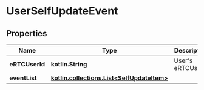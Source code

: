 
# UserSelfUpdateEvent

## Properties
Name | Type | Description | Notes
------------ | ------------- | ------------- | -------------
**eRTCUserId** | **kotlin.String** | User&#39;s eRTCUserId | 
**eventList** | [**kotlin.collections.List&lt;SelfUpdateItem&gt;**](SelfUpdateItem.md) |  | 



